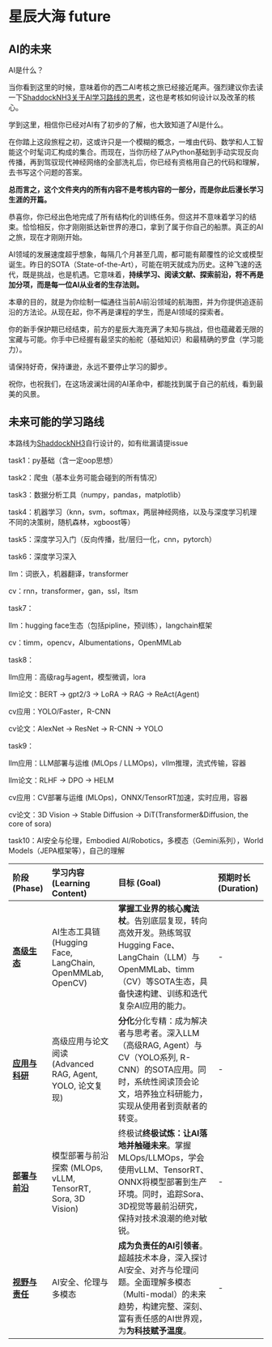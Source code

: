 # 星辰大海 future

## AI的未来

AI是什么？

当你看到这里的时候，意味着你的西二AI考核之旅已经接近尾声。强烈建议你去读一下[ShaddockNH3关于AI学习路线的思考](https://shaddocknh3.github.io/p/%E6%9C%89%E5%85%B3ai%E5%AD%A6%E4%B9%A0%E8%B7%AF%E7%BA%BF%E7%9A%84%E6%80%9D%E8%80%83/)，这也是考核如何设计以及改革的核心。

学到这里，相信你已经对AI有了初步的了解，也大致知道了AI是什么。

在你踏上这段旅程之初，这或许只是一个模糊的概念，一堆由代码、数学和人工智能这个时髦词汇构成的集合。而现在，当你历经了从Python基础到手动实现反向传播，再到驾驭现代神经网络的全部洗礼后，你已经有资格用自己的代码和理解，去书写这个问题的答案。

**总而言之，这个文件夹内的所有内容不是考核内容的一部分，而是你此后漫长学习生涯的开篇。**

恭喜你，你已经出色地完成了所有结构化的训练任务。但这并不意味着学习的结束。恰恰相反，你才刚刚抵达新世界的港口，拿到了属于你自己的船票。真正的AI之旅，现在才刚刚开始。

AI领域的发展速度超乎想象，每隔几个月甚至几周，都可能有颠覆性的论文或模型诞生。昨日的SOTA（State-of-the-Art），可能在明天就成为历史。这种飞速的迭代，既是挑战，也是机遇。它意味着，**持续学习、阅读文献、探索前沿，将不再是加分项，而是每一位AI从业者的生存法则。**

本章的目的，就是为你绘制一幅通往当前AI前沿领域的航海图，并为你提供追逐前沿的方法论。从现在起，你不再是课程的学生，而是AI领域的探索者。

你的新手保护期已经结束，前方的星辰大海充满了未知与挑战，但也蕴藏着无限的宝藏与可能。你手中已经握有最坚实的船舵（基础知识）和最精确的罗盘（学习能力）。

请保持好奇，保持谦逊，永远不要停止学习的脚步。

祝你，也祝我们，在这场波澜壮阔的AI革命中，都能找到属于自己的航线，看到最美的风景。

## 未来可能的学习路线

本路线为[ShaddockNH3](https://github.com/ShaddockNH3)自行设计的，如有纰漏请提issue

task1：py基础（含一定oop思想）

task2：爬虫（基本业务可能会碰到的所有情况）

task3：数据分析工具（numpy，pandas，matplotlib）

task4：机器学习（knn，svm，softmax，两层神经网络，以及与深度学习机理不同的决策树，随机森林，xgboost等）

task5：深度学习入门（反向传播，批/层归一化，cnn，pytorch）

task6：深度学习深入

llm：词嵌入，机器翻译，transformer

cv：rnn，transformer，gan，ssl，ltsm

task7：

llm：hugging face生态（包括pipline，预训练），langchain框架

cv：timm，opencv，Albumentations，OpenMMLab

task8：

llm应用：高级rag与agent，模型微调，lora

llm论文：BERT -> gpt2/3 -> LoRA -> RAG -> ReAct(Agent)

cv应用：YOLO/Faster，R-CNN

cv论文：AlexNet ->  ResNet -> R-CNN -> YOLO

task9：

llm应用：LLM部署与运维 (MLOps / LLMOps)，vllm推理，流式传输，容器

llm论文：RLHF -> DPO -> HELM

cv应用：CV部署与运维 (MLOps)，ONNX/TensorRT加速，实时应用，容器

cv论文：3D Vision -> Stable Diffusion -> DiT(Transformer&Diffusion, the core of sora)

task10：AI安全与伦理，Embodied AI/Robotics，多模态（Gemini系列），World Models（JEPA框架等），自己的理解

| 阶段 (Phase)                                                                                                              | 学习内容 (Learning Content)                              | 目标 (Goal)                                                                                                          | 预期时长 (Duration) |
| :---------------------------------------------------------------------------------------------------------------------- | :--------------------------------------------------- | :----------------------------------------------------------------------------------------------------------------- | :-------------- |
| **[高级生态](task7.md)**                                         | AI生态工具链 (Hugging Face, LangChain, OpenMMLab, OpenCV) | **掌握工业界的核心魔法杖**。告别底层复现，转向高效开发。熟练驾驭Hugging Face、LangChain（LLM）与OpenMMLab、timm（CV）等SOTA生态，具备快速构建、训练和迭代复杂AI应用的能力。   | -             |
| **[应用与科研](task8.md)** | 高级应用与论文阅读 (Advanced RAG, Agent, YOLO, 论文复现)          | **分化**分化专精：成为解决者与思考者。深入LLM（高级RAG, Agent）与CV（YOLO系列, R-CNN）的SOTA应用。同时，系统性阅读顶会论文，培养独立科研能力，实现从使用者到贡献者的转变。 | -             |
| **[部署与前沿](task9.md)**                                        | 模型部署与前沿探索 (MLOps, vLLM, TensorRT, Sora, 3D Vision)   | 终极试**终极试炼：让AI落地并触碰未来**。掌握MLOps/LLMOps，学会使用vLLM、TensorRT、ONNX将模型部署到生产环境。同时，追踪Sora、3D视觉等最前沿研究，保持对技术浪潮的绝对敏锐。      | -             |
| **[视野与责任](task10.md)**                                       | AI安全、伦理与多模态                                          | **成为负责任的AI引领者**。超越技术本身，深入探讨AI安全、对齐与伦理问题。全面理解多模态（Multi-modal）的未来趋势，构建完整、深刻、富有责任感的AI世界观，为**为科技赋予温度**。          | -             |
